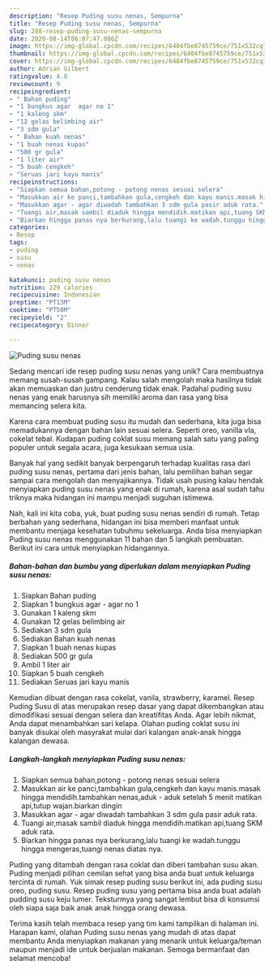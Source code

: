 ```yaml
---
description: "Resep Puding susu nenas, Sempurna"
title: "Resep Puding susu nenas, Sempurna"
slug: 288-resep-puding-susu-nenas-sempurna
date: 2020-08-14T06:07:47.086Z
image: https://img-global.cpcdn.com/recipes/6404fbe8745759ce/751x532cq70/puding-susu-nenas-foto-resep-utama.jpg
thumbnail: https://img-global.cpcdn.com/recipes/6404fbe8745759ce/751x532cq70/puding-susu-nenas-foto-resep-utama.jpg
cover: https://img-global.cpcdn.com/recipes/6404fbe8745759ce/751x532cq70/puding-susu-nenas-foto-resep-utama.jpg
author: Adrian Gilbert
ratingvalue: 4.8
reviewcount: 9
recipeingredient:
- " Bahan puding"
- "1 bungkus agar  agar no 1"
- "1 kaleng skm"
- "12 gelas belimbing air"
- "3 sdm gula"
- " Bahan kuah nenas"
- "1 buah nenas kupas"
- "500 gr gula"
- "1 liter air"
- "5 buah cengkeh"
- "Seruas jari kayu manis"
recipeinstructions:
- "Siapkan semua bahan,potong - potong nenas sesuai selera"
- "Masukkan air ke panci,tambahkan gula,cengkeh dan kayu manis.masak hingga mendidih.tambahkan nenas,aduk - aduk setelah 5 menit matikan api,tutup wajan.biarkan dingin"
- "Masukkan agar - agar diwadah tambahkan 3 sdm gula pasir aduk rata."
- "Tuangi air,masak sambil diaduk hingga mendidih.matikan api,tuang SKM aduk rata."
- "Biarkan hingga panas nya berkurang,lalu tuangi ke wadah.tunggu hingga mengeras,tuangi nenas diatas nya."
categories:
- Resep
tags:
- puding
- susu
- nenas

katakunci: puding susu nenas 
nutrition: 229 calories
recipecuisine: Indonesian
preptime: "PT13M"
cooktime: "PT50M"
recipeyield: "2"
recipecategory: Dinner

---
```



![Puding susu nenas](https://img-global.cpcdn.com/recipes/6404fbe8745759ce/751x532cq70/puding-susu-nenas-foto-resep-utama.jpg)

Sedang mencari ide resep puding susu nenas yang unik? Cara membuatnya memang susah-susah gampang. Kalau salah mengolah maka hasilnya tidak akan memuaskan dan justru cenderung tidak enak. Padahal puding susu nenas yang enak harusnya sih memiliki aroma dan rasa yang bisa memancing selera kita.

Karena cara membuat puding susu itu mudah dan sederhana, kita juga bisa memadukannya dengan bahan lain sesuai selera. Seperti oreo, vanilla vla, cokelat tebal. Kudapan puding coklat susu memang salah satu yang paling populer untuk segala acara, juga kesukaan semua usia.

Banyak hal yang sedikit banyak berpengaruh terhadap kualitas rasa dari puding susu nenas, pertama dari jenis bahan, lalu pemilihan bahan segar sampai cara mengolah dan menyajikannya. Tidak usah pusing kalau hendak menyiapkan puding susu nenas yang enak di rumah, karena asal sudah tahu triknya maka hidangan ini mampu menjadi suguhan istimewa.


Nah, kali ini kita coba, yuk, buat puding susu nenas sendiri di rumah. Tetap berbahan yang sederhana, hidangan ini bisa memberi manfaat untuk membantu menjaga kesehatan tubuhmu sekeluarga. Anda bisa menyiapkan Puding susu nenas menggunakan 11 bahan dan 5 langkah pembuatan. Berikut ini cara untuk menyiapkan hidangannya.

<!--inarticleads1-->

##### Bahan-bahan dan bumbu yang diperlukan dalam menyiapkan Puding susu nenas:

1. Siapkan  Bahan puding
1. Siapkan 1 bungkus agar - agar no 1
1. Gunakan 1 kaleng skm
1. Gunakan 12 gelas belimbing air
1. Sediakan 3 sdm gula
1. Sediakan  Bahan kuah nenas
1. Siapkan 1 buah nenas kupas
1. Sediakan 500 gr gula
1. Ambil 1 liter air
1. Siapkan 5 buah cengkeh
1. Sediakan Seruas jari kayu manis


Kemudian dibuat dengan rasa cokelat, vanila, strawberry, karamel. Resep Puding Susu di atas merupakan resep dasar yang dapat dikembangkan atau dimodifikasi sesuai dengan selera dan kreatifitas Anda. Agar lebih nikmat, Anda dapat menambahkan sari kelapa. Olahan puding coklat susu ini banyak disukai oleh masyrakat mulai dari kalangan anak-anak hingga kalangan dewasa. 

<!--inarticleads2-->

##### Langkah-langkah menyiapkan Puding susu nenas:

1. Siapkan semua bahan,potong - potong nenas sesuai selera
1. Masukkan air ke panci,tambahkan gula,cengkeh dan kayu manis.masak hingga mendidih.tambahkan nenas,aduk - aduk setelah 5 menit matikan api,tutup wajan.biarkan dingin
1. Masukkan agar - agar diwadah tambahkan 3 sdm gula pasir aduk rata.
1. Tuangi air,masak sambil diaduk hingga mendidih.matikan api,tuang SKM aduk rata.
1. Biarkan hingga panas nya berkurang,lalu tuangi ke wadah.tunggu hingga mengeras,tuangi nenas diatas nya.


Puding yang ditambah dengan rasa coklat dan diberi tambahan susu akan. Puding menjadi pilihan cemilan sehat yang bisa anda buat untuk keluarga tercinta di rumah. Yuk simak resep puding susu berikut ini, ada puding susu oreo, puding susu. Resep puding susu yang pertama bisa anda buat adalah pudding susu keju lumer. Teksturmya yang sangat lembut bisa di konsumsi oleh siapa saja baik anak anak hingga orang dewasa. 

Terima kasih telah membaca resep yang tim kami tampilkan di halaman ini. Harapan kami, olahan Puding susu nenas yang mudah di atas dapat membantu Anda menyiapkan makanan yang menarik untuk keluarga/teman maupun menjadi ide untuk berjualan makanan. Semoga bermanfaat dan selamat mencoba!
